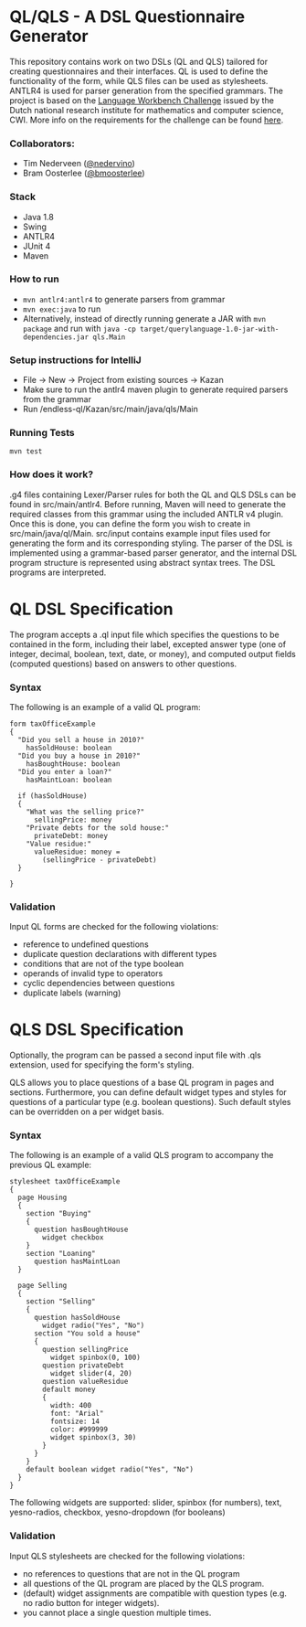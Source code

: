 # QL/QLS - A DSL Questionnaire Generator
This repository contains work on two DSLs (QL and QLS) tailored for creating questionnaires and their interfaces. QL is used to define the functionality of the form, while QLS files can be used as stylesheets. ANTLR4 is used for parser generation from the specified grammars.
The project is based on the [Language Workbench Challenge](https://homepages.cwi.nl/~storm/publications/lwc13paper.pdf) issued by the Dutch national research institute for mathematics and computer science, CWI. More info on the requirements for the challenge can be found [here](https://github.com/software-engineering-amsterdam/software-construction/blob/master/2017-2018/QL.pdf).



### Collaborators:
* Tim Nederveen ([@nedervino](mailto:tim.nederveen@hotmail.com))
* Bram Oosterlee ([@bmoosterlee](mailto:bram.oosterlee@student.uva.nl))

### Stack
* Java 1.8
* Swing
* ANTLR4
* JUnit 4
* Maven

### How to run
* ```mvn antlr4:antlr4``` to generate parsers from grammar
* ```mvn exec:java``` to run
* Alternatively, instead of directly running generate a JAR with ```mvn package``` and run with ```java -cp target/querylanguage-1.0-jar-with-dependencies.jar qls.Main``` 

### Setup instructions for IntelliJ
* File -> New -> Project from existing sources -> Kazan
* Make sure to run the antlr4 maven plugin to generate required parsers from the grammar
* Run /endless-ql/Kazan/src/main/java/qls/Main

### Running Tests
```mvn test```

### How does it work?
.g4 files containing Lexer/Parser rules for both the QL and QLS DSLs can be found in src/main/antlr4. Before running, Maven will need to generate the required classes from this grammar using the included ANTLR v4 plugin.
Once this is done, you can define the form you wish to create in src/main/java/ql/Main. src/input contains example input files used for generating the form and its corresponding styling.
The parser of the DSL is implemented using a grammar-based parser generator, and the internal DSL program structure is represented using abstract syntax trees. The DSL programs are interpreted.

# QL DSL Specification
The program accepts a .ql input file which specifies the questions to be contained in the form, including their label, excepted answer type (one of integer, decimal, boolean, text, date, or money),
and computed output fields (computed questions) based on answers to other questions.  

### Syntax
The following is an example of a valid QL program:
```
form taxOfficeExample
{ 
  "Did you sell a house in 2010?"
    hasSoldHouse: boolean
  "Did you buy a house in 2010?"
    hasBoughtHouse: boolean
  "Did you enter a loan?"
    hasMaintLoan: boolean
    
  if (hasSoldHouse)
  {
    "What was the selling price?"
      sellingPrice: money
    "Private debts for the sold house:"
      privateDebt: money
    "Value residue:"
      valueResidue: money = 
        (sellingPrice - privateDebt)
  }
  
}
```

### Validation
Input QL forms are checked for the following violations:
   * reference to undefined questions
   * duplicate question declarations with different types
   * conditions that are not of the type boolean
   * operands of invalid type to operators
   * cyclic dependencies between questions
   * duplicate labels (warning)


# QLS DSL Specification

Optionally, the program can be passed a second input file with .qls extension, used for specifying the form's styling. 

QLS allows you to place questions of a base QL program in pages and sections. Furthermore, you can define default 
widget types and styles for questions of a particular type (e.g. boolean questions). Such default styles can be overridden on a per widget basis.

### Syntax
The following is an example of a valid QLS program to accompany the previous QL example:
```
stylesheet taxOfficeExample 
{
  page Housing
  {
    section "Buying"
    {
      question hasBoughtHouse  
        widget checkbox 
    }
    section "Loaning"  
      question hasMaintLoan
  }

  page Selling
  { 
    section "Selling"
    {
      question hasSoldHouse
        widget radio("Yes", "No") 
      section "You sold a house"
      {
        question sellingPrice
          widget spinbox(0, 100)
        question privateDebt
          widget slider(4, 20)
        question valueResidue
        default money
        {
          width: 400
          font: "Arial" 
          fontsize: 14
          color: #999999
          widget spinbox(3, 30)
        }        
      }
    }
    default boolean widget radio("Yes", "No")
  }  
}
```

The following widgets are supported: slider, spinbox (for numbers), text, yesno-radios, checkbox, yesno-dropdown (for booleans)

### Validation

Input QLS stylesheets are checked for the following violations:

  * no references to questions that are not in the QL program
  * all questions of the QL program are placed by the QLS program.
  * (default) widget assignments are compatible with question types (e.g. no radio button for integer widgets).
  * you cannot place a single question multiple times.




